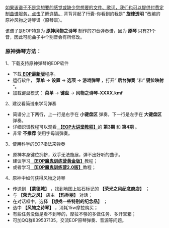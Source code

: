 

[如果该谱子不是您想要的感觉或缺少您想要的文件、歌词，我们也可以提供付费定制曲谱服务，点击了解详情。](/Sale-24.html "定制曲谱")
背背背起了行囊-你看到的我是" **旋律透明** "改编的原神风物之诗琴谱（原琴谱）。

该谱子是EOP特意为 **原神风物之诗琴** 制作的21音弹奏谱，因为 **原琴** 只有21个音，因此可能曲子中个别音会有所修改。

### 原神弹琴方法：

1、下载支持原神弹琴的EOP软件

  * 下载[ **EOP最新版**](/Software.html)程序。
  * 运行软件， **菜单** -> **设置** -> **选项** -> **游戏弹琴** ，打开“ **后台弹奏** ”和“ **键位映射** ”。
  * 加载键盘模式： **菜单** -> **键盘** -> **风物之诗琴-XXXX.kmf**

2、建议看简谱来学习弹奏

  * 简谱分上下两行，上一行是右手在 **小键盘区** 弹奏，下一行是左手在 **大键盘区** 弹奏。
  * 详细识谱教程可以观看[ **【EOP大讲堂教程】**](/Video-albumpage-9.html)的 **第3期** 和 **第4期** 。
  * 非常 **不推荐** 使用字母谱弹奏。

3、使用科学的EOP指法来弹奏

  * 原神本身键位拥挤，双手无法施展，弹不出好听的曲子。
  * 建议学习[ **【EOP魔鬼训练营黄金版】**](/Sale-47.html)教程；
  * 或者学习[ **【EOP魔鬼训练营2.0版】**](/Sale-10.html)教程；

4、原神中如何获得风物之诗琴

  * 传送到 **【蒙德城】** ，找到地图上钻石标记的 **【荣光之风纪念商店】** ；
  * 与 **【荣光之风】** 店主 **【玛乔丽】** 对话；
  * 在对话框中，选择 **【想找一些特别的纪念品】** ；
  * 选中 **【风物之诗琴】** ，消耗15w摩拉购买；
  * 有些任务没做是看不到琴的，摩拉不够的多做任务、多开宝箱；
  * 可加QQ群839537135，交流EOP原琴弹奏、音源等问题。

